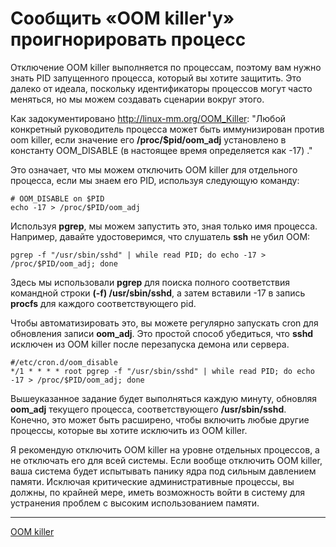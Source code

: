 # Сообщить «OOM killer'у» проигнорировать процесс

Отключение OOM killer выполняется по процессам, поэтому вам нужно знать PID запущенного процесса, который вы хотите защитить. Это далеко от идеала, поскольку идентификаторы процессов могут часто меняться, но мы можем создавать сценарии вокруг этого.

Как задокументировано http://linux-mm.org/OOM_Killer: "Любой конкретный руководитель процесса может быть иммунизирован против oom killer, если значение его **/proc/$pid/oom_adj** установлено в константу OOM_DISABLE (в настоящее время определяется как -17) ."

Это означает, что мы можем отключить OOM killer для отдельного процесса, если мы знаем его PID, используя следующую команду:

```console
# OOM_DISABLE on $PID
echo -17 > /proc/$PID/oom_adj
```

Используя **pgrep**, мы можем запустить это, зная только имя процесса. Например, давайте удостоверимся, что слушатель **ssh** не убил OOM:

```console
pgrep -f "/usr/sbin/sshd" | while read PID; do echo -17 > /proc/$PID/oom_adj; done
```

Здесь мы использовали **pgrep** для поиска полного соответствия командной строки **(-f) /usr/sbin/sshd**, а затем вставили -17 в запись **procfs** для каждого соответствующего pid.

Чтобы автоматизировать это, вы можете регулярно запускать cron для обновления записи **oom_adj**. Это простой способ убедиться, что **sshd** исключен из OOM killer после перезапуска демона или сервера.

```cron
#/etc/cron.d/oom_disable
*/1 * * * * root pgrep -f "/usr/sbin/sshd" | while read PID; do echo -17 > /proc/$PID/oom_adj; done
```

Вышеуказанное задание будет выполняться каждую минуту, обновляя **oom_adj** текущего процесса, соответствующего **/usr/sbin/sshd**. Конечно, это может быть расширено, чтобы включить любые другие процессы, которые вы хотите исключить из OOM killer.

Я рекомендую отключить OOM killer на уровне отдельных процессов, а не отключать его для всей системы. Если вообще отключить OOM killer, ваша система будет испытывать панику ядра под сильным давлением памяти. Исключая критические административные процессы, вы должны, по крайней мере, иметь возможность войти в систему для устранения проблем с высоким использованием памяти.
**********
[OOM killer](/tags/OOM%20killer.md)
